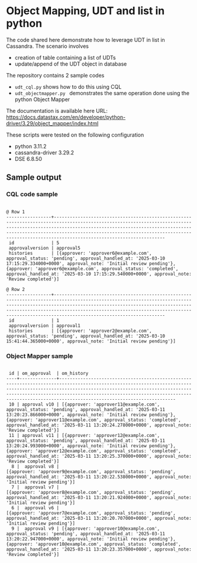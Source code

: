 # Object Mapping, UDT and list in python
The code shared here demonstrate how to leverage UDT in list in Cassandra.
The scenario involves
- creation of table containing a list of UDTs
- update/append of the UDT object in database

The repository contains 2 sample codes
- `udt_cql.py` shows how to do this using CQL
- `udt_objectmapper.py ` demonstrates the same operation done using the python Object Mapper

The documentation is available here
URL: https://docs.datastax.com/en/developer/python-driver/3.29/object_mapper/index.html

These scripts were tested on the following configuration
- python 3.11.2
- cassandra-driver 3.29.2
- DSE 6.8.50

## Sample output

### CQL code sample
```cqlsh> select * from romaindc1.approvalhistories;

@ Row 1
-----------------+----------------------------------------------------------------------------------------------------------------------------------------------------------------------------------------------------------------------------------------------------------------------------------------------------------------------------------
 id              | 5
 approvalversion | approval5
 histories       | [{approver: 'approver6@example.com', approval_status: 'pending', approval_handled_at: '2025-03-10 17:15:29.334000+0000', approval_note: 'Initial review pending'}, {approver: 'approver6@example.com', approval_status: 'completed', approval_handled_at: '2025-03-10 17:15:29.540000+0000', approval_note: 'Review completed'}]

@ Row 2
-----------------+----------------------------------------------------------------------------------------------------------------------------------------------------------------------------------------------------------------------------------------------------------------------------------------------------------------------------------
 id              | 1
 approvalversion | approval1
 histories       | [{approver: 'approver2@example.com', approval_status: 'pending', approval_handled_at: '2025-03-10 15:41:44.365000+0000', approval_note: 'Initial review pending'}]
```


### Object Mapper sample
```cqlsh> select * from romaindc1.omhistories ;

 id | om_approval  | om_history
----+--------------+------------------------------------------------------------------------------------------------------------------------------------------------------------------------------------------------------------------------------------------------------------------------------------------------------------------------------------
 10 | approval v10 | [{approver: 'approver11@example.com', approval_status: 'pending', approval_handled_at: '2025-03-11 13:20:23.866000+0000', approval_note: 'Initial review pending'}, {approver: 'approver11@example.com', approval_status: 'completed', approval_handled_at: '2025-03-11 13:20:24.278000+0000', approval_note: 'Review completed'}]
 11 | approval v11 | [{approver: 'approver12@example.com', approval_status: 'pending', approval_handled_at: '2025-03-11 13:20:24.993000+0000', approval_note: 'Initial review pending'}, {approver: 'approver12@example.com', approval_status: 'completed', approval_handled_at: '2025-03-11 13:20:25.370000+0000', approval_note: 'Review completed'}]
  8 |  approval v8 |                                                                                                                                                                 [{approver: 'approver9@example.com', approval_status: 'pending', approval_handled_at: '2025-03-11 13:20:22.538000+0000', approval_note: 'Initial review pending'}]
  7 |  approval v7 |                                                                                                                                                                 [{approver: 'approver8@example.com', approval_status: 'pending', approval_handled_at: '2025-03-11 13:20:21.924000+0000', approval_note: 'Initial review pending'}]
  6 |  approval v6 |                                                                                                                                                                 [{approver: 'approver7@example.com', approval_status: 'pending', approval_handled_at: '2025-03-11 13:20:20.707000+0000', approval_note: 'Initial review pending'}]
  9 |  approval v9 | [{approver: 'approver10@example.com', approval_status: 'pending', approval_handled_at: '2025-03-11 13:20:22.947000+0000', approval_note: 'Initial review pending'}, {approver: 'approver10@example.com', approval_status: 'completed', approval_handled_at: '2025-03-11 13:20:23.357000+0000', approval_note: 'Review completed'}]
```
